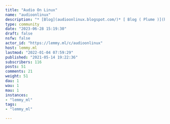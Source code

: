 ```yaml
---
title: "Audio On Linux" 
name: "audioonlinux"
description: "* [Blog](audioonlinux.blogspot.com/)* [ Blog ( Plume )](https://fediverse.blog/~/AudioOnLinux)  NewChannel : [Áudio em Linux](https://odysee.com/@audioonlinux:f?r=HdBR73AqjJ92Z6h8jNaWFYQrKn2DMAyn)Music and audio production :https://lemmy.ml/c/musicproductionLinux Music : http://linuxmusic.rocks/KxStudio : https://kx.studio/Repositories:PluginsForum : linuxmusicians.com/"
type: community
date: "2023-06-28 15:19:30"
draft: false
nsfw: false
actor_id: "https://lemmy.ml/c/audioonlinux"
host: lemmy.ml
lastmod: "2022-01-04 07:59:29"
published: "2021-05-14 19:22:36"
subscribers: 116
posts: 51
comments: 21
weight: 51
dau: 1
wau: 1
mau: 1
instances:
- "lemmy_ml"
tags: 
- "lemmy_ml"

---
```

